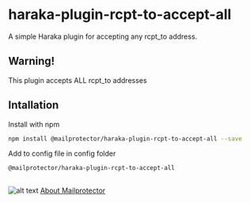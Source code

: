# haraka-plugin-rcpt-to-accept-all
A simple Haraka plugin for accepting any rcpt_to address.

## Warning!
This plugin accepts ALL rcpt_to addresses

## Intallation

Install with npm

```bash
npm install @mailprotector/haraka-plugin-rcpt-to-accept-all --save
```

Add to config file in config folder
```text
@mailprotector/haraka-plugin-rcpt-to-accept-all
```

##
![alt text](https://i1.wp.com/mailprotector.com/wp-content/uploads/2020/03/cropped-logo-2x.png)
[About Mailprotector](https://mailprotector.com/about-mailprotector)
